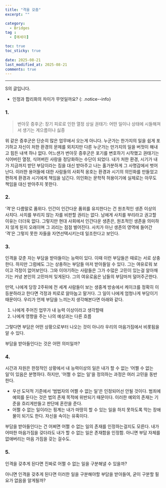 ```yaml
---
title: "격을 갖춤" 
excerpt: ""

category:
  - Bridges
tag :
  - [에세이]

toc: true
toc_sticky: true
 
date: 2025-08-21
last_modified_at: 2025-08-21
comments: true
---
```


---

S의 글입니다. 
- 인정과 합리화의 차이가 무엇일까요?
{: .notice--info}

### 1.
> 번아웃 증후군: 장기 피로로 인한 열정 상실
> 권태기: 어떤 일이나 상태에 시들해져서 생기는 게으름이나 싫증

위 같은 증후군은 단순히 많은 업무에서 오는게 아니다. 누군가는 한가지의 일을 쉽게 포기하고 자신이 처한 환경의 문제를 외치지만 다른 누군가는 만가지의 일을 버젓이 해내고 힘든 내색 하나 없다. 어느샌가 번아웃 증후군은 포기를 변호하기 시작했고 권태기는 식어버린 열정, 식어버린 사랑을 정당화하는 수단이 되었다. 내가 처한 환경, 시기가 내가 지금까지 받던 부담이라는 짐을 대신 받아주고 나는 홀가분하게 그 사명감에서 벗어난다. 이러한 용어들에 대한 사람들의 사회적 옹호는 환경과 시기의 의인화를 만들었고 편하게 환경과 시기에게 책임을 넘긴다. 의인화는 문학적 허용이기에 실제로는 아무도 책임을 대신 받아주지 못한다.

### 2.

‘격’은 다름말로 품위다. 인간이 인간다운 품위를 유지한다는 건 원초적인 생존 이상의 사치다. 사치를 부리지 않는 자를 비판할 권리는 없다. 남에게 사치를 부리라고 권고할 이유는 더더욱 없다. 그렇지만 현대 사회에서 인간다운 생존은, 원초적인 생존을 의미하지 않게 된지 오래이며 그 괴리는 점점 벌어진다. 사치가 아닌 생존의 영역에 들어간 ‘격’은 그렇지 못한 자들을 자연선택시키는데 일조한다고 보인다.

### 3.

인격을 갖춘 자는 부담을 받아들이는 능력이 있다. 이때 이런 부담들은 때로는 서로 상충한다. 하지만 그럼에도 그는 상충하는 부담들 마저 받아들일 수 있다. 그는 여유로워 보이고 걱정이 없어보인다. 그와 이야기하는 사람들은 그가 수많은 고민이 있는걸 알아채기는 커녕 본인의 고민마저 잊게된다. 그의 여유로움은 남들의 부담마저 덜어주곤한다.

만약, 나에게 당장 2주뒤에 전 세계 사람들이 보는 생중계 방송에서 케이크를 정확히 이등분하라고 한다면 걱정과 피로로 앓아눕고 말거다. 그 일이 나에게 엄청나게 부담이기 때문이다. 우리가 언제 부담을 느끼는지 생각해본다면 아래와 같다.
1. 나에게 주어진 업무가 내 능력 이상이라고 생각할때
2. 나에게 영향을 주는 나의 예상과는 다른 흐름

그렇다면 부담은 어떤 상황으로부터 나오는 것이 아니라 우리의 마음가짐에서 비롯됨을 알 수 있다.

부담을 받아들인다는 것은 어떤 의미일까? 

### 4.

시간과 자원은 한정적인 상황에서 내 능력이상의 일은 내가 할 수 없는 ‘어쩔 수 없는 일’이 있음은 분명하다. 
하지만, '어쩔 수 없는 일'을 정의하는 과정은 여러 고민을 동반한다.
- 우선 도덕적 기준에서 ‘범법자의 어쩔 수 없는 일’은 인정되어선 안될 것이다. 범죄에 예외를 둔다는 것은 법의 존재 목적에 위반되기 때문이다. 이러한 예외의 존재는 기준을 흐리게만들고 판단에 혼란을 준다.
- 어쩔 수 없는 일이라는 핑계는 내가 마땅히 할 수 있는 일을 하지 못하도록 막는 장애물이 되기도 한다. 자신을 속이는 유혹이다.

부담을 받아들인다는 건 어쩌면 어쩔 수 없는 일의 존재를 인정하는걸지도 모른다. 내가 어떠한 마음가짐을 갖더라도 내가 할 수 없는 일은 존재함을 인정함. 아니면 부담 자체를 없애버리는 마음 가짐을 갖는 걸수도.

### 5. 

인격을 갖추게 된다면 진짜로 어쩔 수 없는 일을 구분해낼 수 있을까? 

아니면 인격을 갖추게 된다면 이러한 일을 구분해야할 부담을 받아들여, 굳이 구분할 필요가 없음을 알게될까?